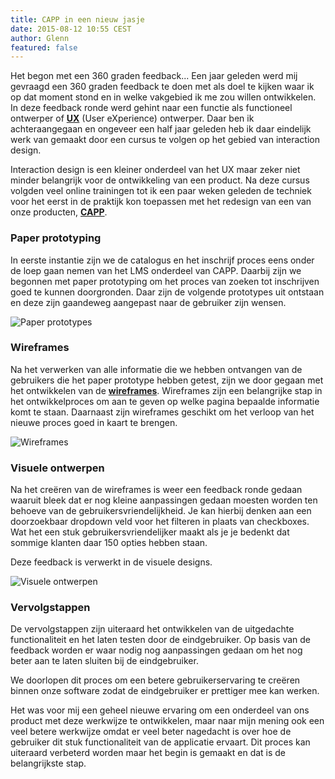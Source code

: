 ```yaml
---
title: CAPP in een nieuw jasje
date: 2015-08-12 10:55 CEST
author: Glenn
featured: false
---
```


Het begon met een 360 graden feedback... Een jaar geleden werd mij gevraagd een 360 graden feedback te doen met als doel te kijken waar ik op dat moment stond en in welke vakgebied ik me zou willen ontwikkelen. In deze feedback ronde werd gehint naar een functie als functioneel ontwerper of __[UX](https://en.wikipedia.org/wiki/User_experience_design)__ (User eXperience) ontwerper. Daar ben ik achteraangegaan en ongeveer een half jaar geleden heb ik daar eindelijk werk van gemaakt door een cursus te volgen op het gebied van interaction design.

Interaction design is een kleiner onderdeel van het UX maar zeker niet minder belangrijk voor de ontwikkeling van een product. Na deze cursus volgden veel online trainingen tot ik een paar weken geleden de techniek voor het eerst in de praktijk kon toepassen met het redesign van een van onze producten, __[CAPP](/capp)__.

### Paper prototyping

In eerste instantie zijn we de catalogus en het inschrijf proces eens onder de loep gaan nemen van het LMS onderdeel van CAPP. Daarbij zijn we begonnen met paper prototyping om het proces van zoeken tot inschrijven goed te kunnen doorgronden. Daar zijn de volgende prototypes uit ontstaan en deze zijn gaandeweg aangepast naar de gebruiker zijn wensen.

![Paper prototypes](/images/blog/paper-prototypes.jpg)

### Wireframes

Na het verwerken van alle informatie die we hebben ontvangen van de gebruikers die het paper prototype hebben getest, zijn we door gegaan met het ontwikkelen van de __[wireframes](https://en.wikipedia.org/wiki/Website_wireframe)__. Wireframes zijn een belangrijke stap in het ontwikkelproces om aan te geven op welke pagina bepaalde informatie komt te staan. Daarnaast zijn wireframes geschikt om het verloop van het nieuwe proces goed in kaart te brengen.

![Wireframes](/images/blog/wireframes.jpg)

### Visuele ontwerpen

Na het creëren van de wireframes is weer een feedback ronde gedaan waaruit bleek dat er nog kleine aanpassingen gedaan moesten worden ten behoeve van de gebruikersvriendelijkheid. Je kan hierbij denken aan een doorzoekbaar dropdown veld voor het filteren in plaats van checkboxes. Wat het een stuk gebruikersvriendelijker maakt als je je bedenkt dat sommige klanten daar 150 opties hebben staan.

Deze feedback is verwerkt in de visuele designs.

![Visuele ontwerpen](/images/blog/visual-designs.jpg)

### Vervolgstappen

De vervolgstappen zijn uiteraard het ontwikkelen van de uitgedachte functionaliteit en het laten testen door de eindgebruiker. Op basis van de feedback worden er waar nodig nog aanpassingen gedaan om het nog beter aan te laten sluiten bij de eindgebruiker.

We doorlopen dit proces om een betere gebruikerservaring te creëren binnen onze software zodat de eindgebruiker er prettiger mee kan werken.

Het was voor mij een geheel nieuwe ervaring om een onderdeel van ons product met deze werkwijze te ontwikkelen, maar naar mijn mening ook een veel betere werkwijze omdat er veel beter nagedacht is over hoe de gebruiker dit stuk functionaliteit van de applicatie ervaart. Dit proces kan uiteraard verbeterd worden maar het begin is gemaakt en dat is de belangrijkste stap.
